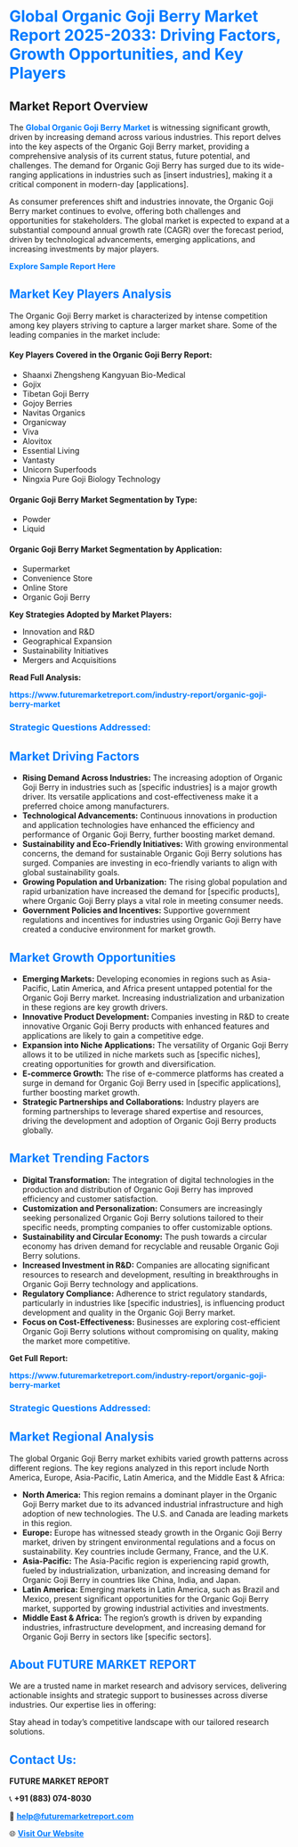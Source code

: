 <h1 style="color: #007BFF;">Global Organic Goji Berry Market Report 2025-2033: Driving Factors, Growth Opportunities, and Key Players</h1>

<section id="overview">
<h2>Market Report Overview</h2>
<p>The <a href="https://www.futuremarketreport.com/industry-report/organic-goji-berry-market" style="color: #007BFF; text-decoration: none;"><strong>Global Organic Goji Berry Market</strong></a> is witnessing significant growth, driven by increasing demand across various industries. This report delves into the key aspects of the Organic Goji Berry market, providing a comprehensive analysis of its current status, future potential, and challenges. The demand for Organic Goji Berry has surged due to its wide-ranging applications in industries such as [insert industries], making it a critical component in modern-day [applications].</p>
<p>As consumer preferences shift and industries innovate, the Organic Goji Berry market continues to evolve, offering both challenges and opportunities for stakeholders. The global market is expected to expand at a substantial compound annual growth rate (CAGR) over the forecast period, driven by technological advancements, emerging applications, and increasing investments by major players.</p>
</section>

<section id="overview">
<p><a href="https://www.futuremarketreport.com/request-sample/reportId=112438" style="color: #007BFF; text-decoration: none;"><strong>Explore Sample Report Here</strong></a></p>
</section>

<section id="key-players">
<h2 style="color: #007BFF;">Market Key Players Analysis</h2>
<p>The Organic Goji Berry market is characterized by intense competition among key players striving to capture a larger market share. Some of the leading companies in the market include:</p>
<h4>Key Players Covered in the Organic Goji Berry Report:</h4>
<ul><li>Shaanxi Zhengsheng Kangyuan Bio-Medical</li><li>Gojix</li><li>Tibetan Goji Berry</li><li>Gojoy Berries</li><li>Navitas Organics</li><li>Organicway</li><li>Viva</li><li>Alovitox</li><li>Essential Living</li><li>Vantasty</li><li>Unicorn Superfoods</li><li>Ningxia Pure Goji Biology Technology</li></ul>
<h4>Organic Goji Berry Market Segmentation by Type:</h4>
<ul><li>Powder</li><li>Liquid</li></ul>

<h4>Organic Goji Berry Market Segmentation by Application:</h4>
<ul><li>Supermarket</li><li>Convenience Store</li><li>Online Store</li><li>Organic Goji Berry</li></ul>
<p><strong>Key Strategies Adopted by Market Players:</strong></p>
<ul>
<li>Innovation and R&D</li>
<li>Geographical Expansion</li>
<li>Sustainability Initiatives</li>
<li>Mergers and Acquisitions</li>
</ul>
</section>

<section>
<p><strong>Read Full Analysis: </strong></p><a href="https://www.futuremarketreport.com/industry-report/organic-goji-berry-market" style="color: #007BFF; text-decoration: none;"><strong>https://www.futuremarketreport.com/industry-report/organic-goji-berry-market</strong></a>
<h3 style="color: #007BFF;">Strategic Questions Addressed:</h3>
</section>

<section id="driving-factors">
<h2 style="color: #007BFF;">Market Driving Factors</h2>
<ul>
<li><strong>Rising Demand Across Industries:</strong> The increasing adoption of Organic Goji Berry in industries such as [specific industries] is a major growth driver. Its versatile applications and cost-effectiveness make it a preferred choice among manufacturers.</li>
<li><strong>Technological Advancements:</strong> Continuous innovations in production and application technologies have enhanced the efficiency and performance of Organic Goji Berry, further boosting market demand.</li>
<li><strong>Sustainability and Eco-Friendly Initiatives:</strong> With growing environmental concerns, the demand for sustainable Organic Goji Berry solutions has surged. Companies are investing in eco-friendly variants to align with global sustainability goals.</li>
<li><strong>Growing Population and Urbanization:</strong> The rising global population and rapid urbanization have increased the demand for [specific products], where Organic Goji Berry plays a vital role in meeting consumer needs.</li>
<li><strong>Government Policies and Incentives:</strong> Supportive government regulations and incentives for industries using Organic Goji Berry have created a conducive environment for market growth.</li>
</ul>
</section>

<section id="growth-opportunities">
<h2 style="color: #007BFF;">Market Growth Opportunities</h2>
<ul>
<li><strong>Emerging Markets:</strong> Developing economies in regions such as Asia-Pacific, Latin America, and Africa present untapped potential for the Organic Goji Berry market. Increasing industrialization and urbanization in these regions are key growth drivers.</li>
<li><strong>Innovative Product Development:</strong> Companies investing in R&D to create innovative Organic Goji Berry products with enhanced features and applications are likely to gain a competitive edge.</li>
<li><strong>Expansion into Niche Applications:</strong> The versatility of Organic Goji Berry allows it to be utilized in niche markets such as [specific niches], creating opportunities for growth and diversification.</li>
<li><strong>E-commerce Growth:</strong> The rise of e-commerce platforms has created a surge in demand for Organic Goji Berry used in [specific applications], further boosting market growth.</li>
<li><strong>Strategic Partnerships and Collaborations:</strong> Industry players are forming partnerships to leverage shared expertise and resources, driving the development and adoption of Organic Goji Berry products globally.</li>
</ul>
</section>

<section id="trending-factors">
<h2 style="color: #007BFF;">Market Trending Factors</h2>
<ul>
<li><strong>Digital Transformation:</strong> The integration of digital technologies in the production and distribution of Organic Goji Berry has improved efficiency and customer satisfaction.</li>
<li><strong>Customization and Personalization:</strong> Consumers are increasingly seeking personalized Organic Goji Berry solutions tailored to their specific needs, prompting companies to offer customizable options.</li>
<li><strong>Sustainability and Circular Economy:</strong> The push towards a circular economy has driven demand for recyclable and reusable Organic Goji Berry solutions.</li>
<li><strong>Increased Investment in R&D:</strong> Companies are allocating significant resources to research and development, resulting in breakthroughs in Organic Goji Berry technology and applications.</li>
<li><strong>Regulatory Compliance:</strong> Adherence to strict regulatory standards, particularly in industries like [specific industries], is influencing product development and quality in the Organic Goji Berry market.</li>
<li><strong>Focus on Cost-Effectiveness:</strong> Businesses are exploring cost-efficient Organic Goji Berry solutions without compromising on quality, making the market more competitive.</li>
</ul>
</section>

<section>
<p><strong>Get Full Report: </strong></p><a href="https://www.futuremarketreport.com/industry-report/organic-goji-berry-market" style="color: #007BFF; text-decoration: none;"><strong>https://www.futuremarketreport.com/industry-report/organic-goji-berry-market</strong></a>
<h3 style="color: #007BFF;">Strategic Questions Addressed:</h3>
</section>


<section id="regional-analysis">
<h2 style="color: #007BFF;">Market Regional Analysis</h2>
<p>The global Organic Goji Berry market exhibits varied growth patterns across different regions. The key regions analyzed in this report include North America, Europe, Asia-Pacific, Latin America, and the Middle East & Africa:</p>
<ul>
<li><strong>North America:</strong> This region remains a dominant player in the Organic Goji Berry market due to its advanced industrial infrastructure and high adoption of new technologies. The U.S. and Canada are leading markets in this region.</li>
<li><strong>Europe:</strong> Europe has witnessed steady growth in the Organic Goji Berry market, driven by stringent environmental regulations and a focus on sustainability. Key countries include Germany, France, and the U.K.</li>
<li><strong>Asia-Pacific:</strong> The Asia-Pacific region is experiencing rapid growth, fueled by industrialization, urbanization, and increasing demand for Organic Goji Berry in countries like China, India, and Japan.</li>
<li><strong>Latin America:</strong> Emerging markets in Latin America, such as Brazil and Mexico, present significant opportunities for the Organic Goji Berry market, supported by growing industrial activities and investments.</li>
<li><strong>Middle East & Africa:</strong> The region’s growth is driven by expanding industries, infrastructure development, and increasing demand for Organic Goji Berry in sectors like [specific sectors].</li>
</ul>
</section>

<footer>
<h2 style="color: #007BFF;">About FUTURE MARKET REPORT</h2>
<p>We are a trusted name in market research and advisory services, delivering actionable insights and strategic support to businesses across diverse industries. Our expertise lies in offering:</p>

<p>Stay ahead in today’s competitive landscape with our tailored research solutions.</p>

<h2 style="color: #007BFF;">Contact Us:</h2>
<p><strong>FUTURE MARKET REPORT</strong></p>
<p>📞 <strong>+91 (883) 074-8030</strong></p>
<p>📧 <strong><a href="mailto:help@futuremarketreport.com" style="color: #007BFF;">help@futuremarketreport.com</a></strong></p>
<p>🌐 <strong><a href="https://www.futuremarketreport.com/" style="color: #007BFF;">Visit Our Website</a></strong></p>
</footer>